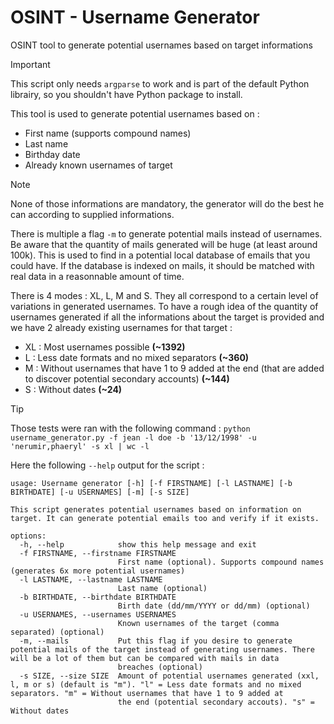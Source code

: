 # OSINT - Username Generator
OSINT tool to generate potential usernames based on target informations

> [!IMPORTANT]
> This script only needs `argparse` to work and is part of the default Python librairy, so you shouldn't have Python package to install.

This tool is used to generate potential usernames based on :

- First name (supports compound names)
- Last name
- Birthday date
- Already known usernames of target

> [!NOTE]
> None of those informations are mandatory, the generator will do the best he can according to supplied informations.

There is multiple a flag `-m` to generate potential mails instead of usernames. Be aware that the quantity of mails generated will be huge (at least around 100k). This is used to find in a potential local database of emails that you could have. If the database is indexed on mails, it should be matched with real data in a reasonnable amount of time.

There is 4 modes : XL, L, M and S. They all correspond to a certain level of variations in generated usernames. To have a rough idea of the quantity of usernames generated if all the informations about the target is provided and we have 2 already existing usernames for that target :

- XL : Most usernames possible **(~1392)**
- L : Less date formats and no mixed separators **(~360)**
- M : Without usernames that have 1 to 9 added at the end (that are added to discover potential secondary accounts) **(~144)**
- S : Without dates **(~24)**

> [!TIP]
> Those tests were ran with the following command : `python username_generator.py -f jean -l doe -b '13/12/1998' -u 'nerumir,phaeryl' -s xl | wc -l`

Here the following `--help` output for the script :

```
usage: Username generator [-h] [-f FIRSTNAME] [-l LASTNAME] [-b BIRTHDATE] [-u USERNAMES] [-m] [-s SIZE]

This script generates potential usernames based on information on target. It can generate potential emails too and verify if it exists.

options:
  -h, --help            show this help message and exit
  -f FIRSTNAME, --firstname FIRSTNAME
                        First name (optional). Supports compound names (generates 6x more potential usernames)
  -l LASTNAME, --lastname LASTNAME
                        Last name (optional)
  -b BIRTHDATE, --birthdate BIRTHDATE
                        Birth date (dd/mm/YYYY or dd/mm) (optional)
  -u USERNAMES, --usernames USERNAMES
                        Known usernames of the target (comma separated) (optional)
  -m, --mails           Put this flag if you desire to generate potential mails of the target instead of generating usernames. There will be a lot of them but can be compared with mails in data
                        breaches (optional)
  -s SIZE, --size SIZE  Amount of potential usernames generated (xxl, l, m or s) (default is "m"). "l" = Less date formats and no mixed separators. "m" = Without usernames that have 1 to 9 added at
                        the end (potential secondary accouts). "s" = Without dates
```

